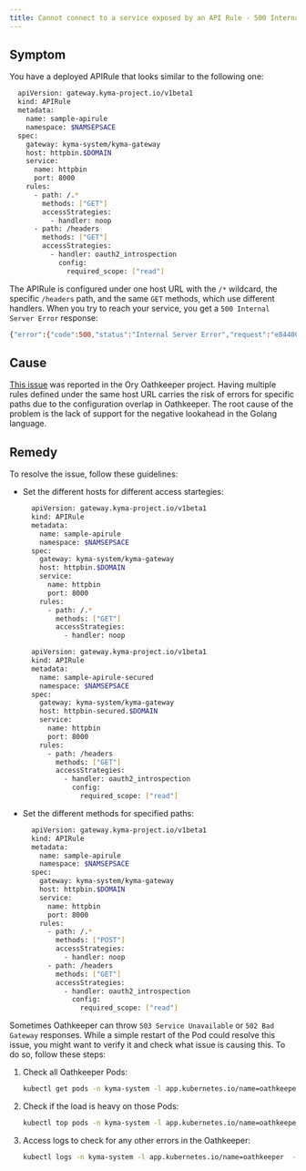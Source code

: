 ```yaml
---
title: Cannot connect to a service exposed by an API Rule - 500 Internal Server Error.
---
```


## Symptom

You have a deployed APIRule that looks similar to the following one: 

  ```bash
    apiVersion: gateway.kyma-project.io/v1beta1
    kind: APIRule
    metadata:
      name: sample-apirule
      namespace: $NAMSEPSACE
    spec:
      gateway: kyma-system/kyma-gateway
      host: httpbin.$DOMAIN
      service:
        name: httpbin
        port: 8000
      rules:
        - path: /.*
          methods: ["GET"]
          accessStrategies:
            - handler: noop
        - path: /headers
          methods: ["GET"]
          accessStrategies:
            - handler: oauth2_introspection
              config:
                required_scope: ["read"]
  ```
The APIRule is configured under one host URL with the `/*` wildcard, the specific `/headers` path, and the same `GET` methods, which use different handlers.
When you try to reach your service, you get a `500 Internal Server Error` response:
  ```bash
  {"error":{"code":500,"status":"Internal Server Error","request":"e84400db-16b3-4818-9370-f10a6b4f3876","message":"An internal server error occurred, please contact the system administrator"}}
  ```

## Cause

[This issue](https://github.com/ory/oathkeeper/issues/157) was reported in the Ory Oathkeeper project.
Having multiple rules defined under the same host URL carries the risk of errors for specific paths due to the configuration overlap in Oathkeeper.
The root cause of the problem is the lack of support for the negative lookahead in the Golang language.

## Remedy

To resolve the issue, follow these guidelines:

- Set the different hosts for different access startegies:

  ```bash
    apiVersion: gateway.kyma-project.io/v1beta1
    kind: APIRule
    metadata:
      name: sample-apirule
      namespace: $NAMSEPSACE
    spec:
      gateway: kyma-system/kyma-gateway
      host: httpbin.$DOMAIN
      service:
        name: httpbin
        port: 8000
      rules:
        - path: /.*
          methods: ["GET"]
          accessStrategies:
            - handler: noop
  ```

  ```bash
    apiVersion: gateway.kyma-project.io/v1beta1
    kind: APIRule
    metadata:
      name: sample-apirule-secured
      namespace: $NAMSEPSACE
    spec:
      gateway: kyma-system/kyma-gateway
      host: httpbin-secured.$DOMAIN
      service:
        name: httpbin
        port: 8000
      rules:
        - path: /headers
          methods: ["GET"]
          accessStrategies:
            - handler: oauth2_introspection
              config:
                required_scope: ["read"]
  ```

- Set the different methods for specified paths:

  ```bash
    apiVersion: gateway.kyma-project.io/v1beta1
    kind: APIRule
    metadata:
      name: sample-apirule
      namespace: $NAMSEPSACE
    spec:
      gateway: kyma-system/kyma-gateway
      host: httpbin.$DOMAIN
      service:
        name: httpbin
        port: 8000
      rules:
        - path: /.*
          methods: ["POST"]
          accessStrategies:
            - handler: noop
        - path: /headers
          methods: ["GET"]
          accessStrategies:
            - handler: oauth2_introspection
              config:
                required_scope: ["read"]
  ```


Sometimes Oathkeeper can throw `503 Service Unavailable` or `502 Bad Gateway` responses. While a simple restart of the Pod could resolve this issue, you might want to verify it and check what issue is causing this. To do so, follow these steps:

1. Check all Oathkeeper Pods:

    ```bash
    kubectl get pods -n kyma-system -l app.kubernetes.io/name=oathkeeper
    ```

2. Check if the load is heavy on those Pods:

    ```bash
   kubectl top pods -n kyma-system -l app.kubernetes.io/name=oathkeeper
   ```

3. Access logs to check for any other errors in the Oathkeeper:

    ```bash
    kubectl logs -n kyma-system -l app.kubernetes.io/name=oathkeeper  -c oathkeeper
   ```
